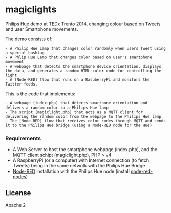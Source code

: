 magiclights
===========

Philips Hue demo at TEDx Trento 2014, changing colour based on Tweets and user Smartphone movements.

The demo consists of:

	- A Philip Hue Lamp that changes color randomly when users Tweet using a special hashtag
	- A Phlip Hue Lamp that changes color based on user's smartphone movement
	- A webpage that detects the smartphone device orientation, displays the data, and generates a random HTML color code for controlling the light 
	- A [Node-RED] flow that runs on a RaspberryPi and monitors the Twitter feeds, 

This is the code that implements:

	- A webpage (index.php) that detects smarthone orientation and delivers a random color to a Philips Hue lamp
	- The script (magiclight.php) that acts as a MQTT client for delivering the random color from the webpage to the Philips Hue lamp
	- The [Node-RED] flow that receives color codes through MQTT and sends it to the Philips Hue bridge (using a Node-RED node for the Hue)





### Requirements

* A Web Server to host the smartphone webpage (index.php), and the MQTT client schipt (magiclight.php), PHP > v4
* A RaspberryPi (or a computer) with Internet connection (to fetch Tweets) being in the same netwotk with the Philips Hue Bridge
* [Node-RED] installation with the Philips Hue node (install [node-red-nodes])


License
----

Apache 2

[Node-RED]:http://node-red.org	
[node-red-nodes]:https://github.com/node-red/node-red-nodes
